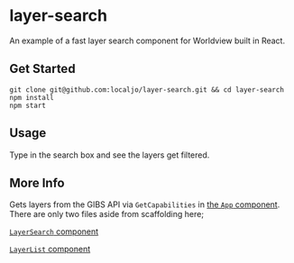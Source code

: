 # layer-search

An example of a fast layer search component for Worldview built in React.

## Get Started

```
git clone git@github.com:localjo/layer-search.git && cd layer-search
npm install
npm start
```

## Usage

Type in the search box and see the layers get filtered.

## More Info

Gets layers from the GIBS API via `GetCapabilities` in [the `App` component](https://github.com/localjo/layers-search/blob/master/src/App.js). There are only two files aside from scaffolding here;

[`LayerSearch` component](https://github.com/localjo/layers-search/blob/master/src/components/LayerSearch/index.js)

[`LayerList` component](https://github.com/localjo/layers-search/blob/master/src/components/LayerList/index.js)
